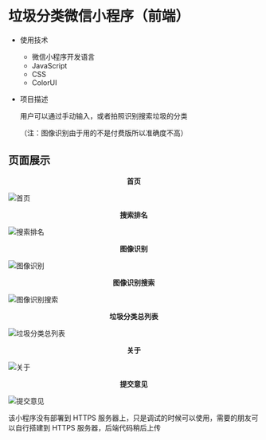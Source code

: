 # 垃圾分类微信小程序（前端）

- 使用技术

  - 微信小程序开发语言
  - JavaScript
  - CSS
  - ColorUI

- 项目描述

  用户可以通过手动输入，或者拍照识别搜索垃圾的分类

  （注：图像识别由于用的不是付费版所以准确度不高）

## 页面展示

<center><b>首页</b></center>

![首页](mkimg\首页.png)

<center><b>搜索排名</b></center>

![搜索排名](mkimg\搜索排名.png)

<center><b>图像识别</b></center>

![图像识别](mkimg\图像识别.png)

<center><b>图像识别搜索</b></center>

![图像识别搜索](mkimg\图像识别搜索.png)

<center><b>垃圾分类总列表</b></center>

![垃圾分类总列表](mkimg\垃圾分类总列表.png)

<center><b>关于</b></center>

![关于](mkimg\关于.png)

<center><b>提交意见</b></center>

![提交意见](mkimg\提交意见.png)

该小程序没有部署到 HTTPS 服务器上，只是调试的时候可以使用，需要的朋友可以自行搭建到 HTTPS 服务器，后端代码稍后上传
